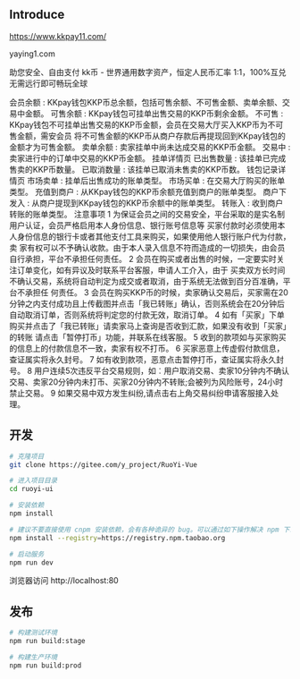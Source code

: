 ## Introduce

https://www.kkpay11.com/

yaying1.com

助您安全、自由支付
kk币 - 世界通用数字资产，恒定人民币汇率 1:1，100%互兑 无需远行即可畅玩全球

会员余额
:
KKpay钱包KKP币总余额，包括可售余额、不可售金额、卖单余额、交易中金额。
可售余额
:
KKpay钱包可挂单出售交易的KKP币剩余金额。
不可售
:
KKpay钱包不可挂单出售交易的KKP币金额，会员在交易大厅买入KKP币为不可售金额，需安会员 将不可售金额的KKP币从商户存款后再提现回到KKpay钱包的金额才为可售金额。
卖单余额
:
卖家挂单中尚未达成交易的KKP币金额。
交易中
:
卖家进行中的订单中交易的KKP币金额。
挂单详情页
已出售数量
:
该挂单已完成售卖的KKP币数量。
已取消数量
:
该挂单已取消未售卖的KKP币数。
钱包记录详情页
市场卖单
:
挂单后出售成功的账单类型。
市场买单
:
在交易大厅购买的账单类型。
充值到商户
:
从KKpay钱包的KKP币余额充值到商户的账单类型。
商户下发入
:
从商户提现到KKpay钱包的KKP币余额中的账单类型。
转账入
:
收到商户转账的账单类型。
注意事项
1
为保证会员之间的交易安全，平台采取的是实名制用户认证，会员严格启用本人身份信息、银行账号信息等 买家付款时必须使用本人身份信息的银行卡或者其他支付工具来购买，如果使用他人银行账户代为付款，卖 家有权可以不予确认收款。由于本人录入信息不符而造成的一切损失，由会员自行承担，平台不承担任何责任。
2
会员在购买或者出售的时候，一定要实时关注订单变化，如有异议及时联系平台客服，申请人工介入，由于 买卖双方长时间不确认交易，系统将自动判定为成交或者取消，由于系统无法做到百分百准确，平台不承担任 何责任。
3
会员在购买KKP币的时候，卖家确认交易后，买家需在20分钟之内支付成功且上传截图并点击「我已转账」确认，否则系统会在20分钟后自动取消订单，否则系统将判定您的付款无效，取消订单。
4
如有「买家」下单购买并点击了「我已转账」请卖家马上查询是否收到汇款，如果没有收到「买家」的转账 请点击「暂停打币」功能，并联系在线客服。
5
收到的款项如与买家购买的信息上的付款信息不一致，卖家有权不打币。
6
买家恶意上传虚假付款信息，查证属实将永久封号。
7
如有收到款项，恶意点击暂停打币，查证属实将永久封号。
8
用户连续5次违反平台交易规则，如︰用户取消交易、卖家10分钟内不确认交易、卖家20分钟内未打币、买家20分钟内不转账;会被列为风险账号，24小时禁止交易。
9
如果交易中双方发生纠纷,请点击右上角交易纠纷申请客服接入处理。


## 开发

```bash
# 克隆项目
git clone https://gitee.com/y_project/RuoYi-Vue

# 进入项目目录
cd ruoyi-ui

# 安装依赖
npm install

# 建议不要直接使用 cnpm 安装依赖，会有各种诡异的 bug。可以通过如下操作解决 npm 下载速度慢的问题
npm install --registry=https://registry.npm.taobao.org

# 启动服务
npm run dev
```

浏览器访问 http://localhost:80

## 发布

```bash
# 构建测试环境
npm run build:stage

# 构建生产环境
npm run build:prod
```